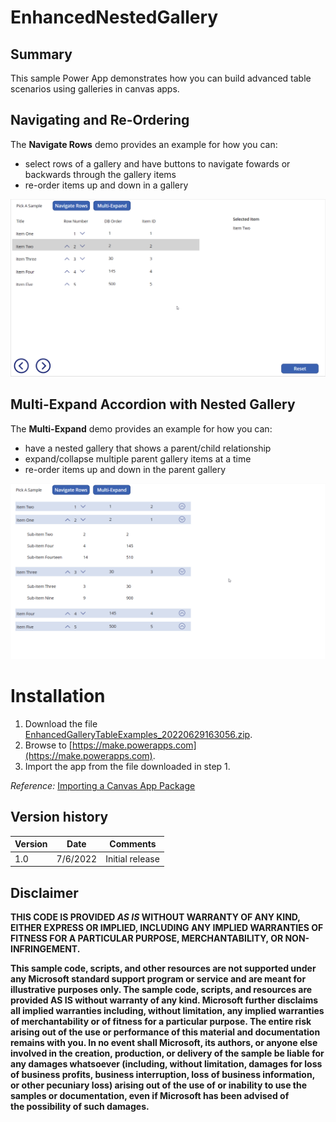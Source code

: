 # EnhancedNestedGallery

## Summary

This sample Power App demonstrates how you can build advanced table scenarios using galleries in canvas apps.

## Navigating and Re-Ordering

The **Navigate Rows** demo provides an example for how you can:
- select rows of a gallery and have buttons to navigate fowards or backwards through the gallery items
- re-order items up and down in a gallery

![example 1](./screenshot2.png)

## Multi-Expand Accordion with Nested Gallery

The **Multi-Expand** demo provides an example for how you can:
- have a nested gallery that shows a parent/child relationship
- expand/collapse multiple parent gallery items at a time
- re-order items up and down in the parent gallery

![example 1](./screenshot.png)

# Installation

1) Download the file [EnhancedGalleryTableExamples_20220629163056.zip](EnhancedGalleryTableExamples_20220629163056.zip).
2) Browse to [https://make.powerapps.com](https://make.powerapps.com).
3) Import the app from the file downloaded in step 1.

_Reference:_ [Importing a Canvas App Package](https://docs.microsoft.com/en-us/power-apps/maker/canvas-apps/export-import-app#importing-a-canvas-app-package)

## Version history

Version|Date|Comments
-------|----|--------
1.0|7/6/2022|Initial release

## Disclaimer

**THIS CODE IS PROVIDED *AS IS* WITHOUT WARRANTY OF ANY KIND, EITHER EXPRESS OR IMPLIED, INCLUDING ANY IMPLIED WARRANTIES OF FITNESS FOR A PARTICULAR PURPOSE, MERCHANTABILITY, OR NON-INFRINGEMENT.**

**This sample code, scripts, and other resources are not supported under any Microsoft standard support program or service and are meant for illustrative purposes only. The sample code, scripts, and resources are provided AS IS without warranty of any kind. Microsoft further disclaims all implied warranties including, without limitation, any implied warranties of merchantability or of fitness for a particular purpose. The entire risk arising out of the use or performance of this material and documentation remains with you. In no event shall Microsoft, its authors, or anyone else involved in the creation, production, or delivery of the sample be liable for any damages whatsoever (including, without limitation, damages for loss of business profits, business interruption, loss of business information, or other pecuniary loss) arising out of the use of or inability to use the samples or documentation, even if Microsoft has been advised of the possibility of such damages.**
